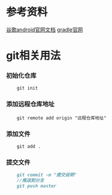 # 参考资料
[谷歌android官网文档](https://developer.android.google.cn/studio/build/)
[gradle官网](https://gradle.org/)

# git相关用法
### 初始化仓库
```
    git init
```
### 添加远程仓库地址
```
    git remote add origin "远程仓库地址"
```
### 添加文件
```
    git add .
```
### 提交文件
```markdown
    git commit -m "提交说明"
    //推送到分支
    git push master
```


